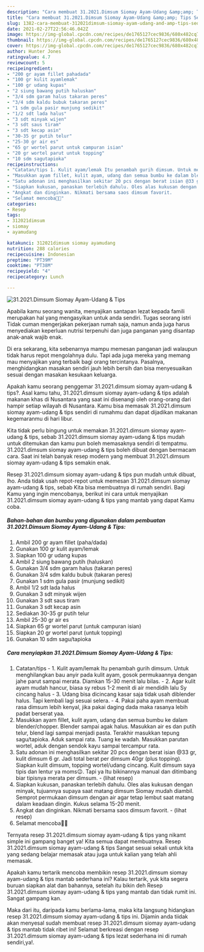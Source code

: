 ```yaml
---
description: "Cara membuat 31.2021.Dimsum Siomay Ayam-Udang &amp;amp; Tips Sederhana Untuk Jualan"
title: "Cara membuat 31.2021.Dimsum Siomay Ayam-Udang &amp;amp; Tips Sederhana Untuk Jualan"
slug: 1382-cara-membuat-312021dimsum-siomay-ayam-udang-and-amp-tips-sederhana-untuk-jualan
date: 2021-02-27T22:56:46.042Z
image: https://img-global.cpcdn.com/recipes/de1765127cec9836/680x482cq70/312021dimsum-siomay-ayam-udang-tips-foto-resep-utama.jpg
thumbnail: https://img-global.cpcdn.com/recipes/de1765127cec9836/680x482cq70/312021dimsum-siomay-ayam-udang-tips-foto-resep-utama.jpg
cover: https://img-global.cpcdn.com/recipes/de1765127cec9836/680x482cq70/312021dimsum-siomay-ayam-udang-tips-foto-resep-utama.jpg
author: Hunter Jones
ratingvalue: 4.7
reviewcount: 5
recipeingredient:
- "200 gr ayam fillet pahadada"
- "100 gr kulit ayamlemak"
- "100 gr udang kupas"
- "2 siung bawang putih haluskan"
- "3/4 sdm garam halus takaran peres"
- "3/4 sdm kaldu bubuk takaran peres"
- "1 sdm gula pasir munjung sedikit"
- "1/2 sdt lada halus"
- "3 sdt minyak wijen"
- "3 sdt saus tiram"
- "3 sdt kecap asin"
- "30-35 gr putih telur"
- "25-30 gr air es"
- "65 gr wortel parut untuk campuran isian"
- "20 gr wortel parut untuk topping"
- "10 sdm sagutapioka"
recipeinstructions:
- "Catatan/tips 1. Kulit ayam/lemak Itu penambah gurih dimsum. Untuk menghilangkan bau anyir pada kulit ayam, gosok permukaannya dengan jahe parut sampai merata. Diamkan 15-30 menit lalu bilas.  2. Agar kulit ayam mudah hancur, biasa sy rebus 1-2 menit di air mendidih lalu Sy cincang halus 3. Udang bisa dicincang kasar saja tidak usah diblender halus. Tapi kembali lagi sesuai selera.  4. Pakai paha ayam membuat rasa dimsum lebih kenyal, jika pakai daging dada maka rasanya lebih padat berserat yaa."
- "Masukkan ayam fillet, kulit ayam, udang dan semua bumbu ke dalam blender/chopper. Blender sampai agak halus. Masukkan air es dan putih telur, blend lagi sampai menjadi pasta. Terakhir masukkan tepung sagu/tapioka. Aduk sampai rata. Tuang ke wadah. Masukkan parutan wortel, aduk dengan sendok kayu sampai tercampur rata."
- "Satu adonan ini menghasilkan sekitar 20 pcs dengan berat isian @33 gr, kulit dimsum 6 gr. Jadi total berat per dimsum 40gr (plus topping). Siapkan kulit dimsum, topping wortel/udang cincang. Kulit dimsum saya tipis dan lentur ya moms😉. Tapi ya Itu bikinannya manual dan ditimbang biar tipisnya merata per dimsum.           (lihat resep)"
- "Siapkan kukusan, panaskan terlebih dahulu. Oles alas kukusan dengan minyak, tujuannya supaya saat matang dimsum Siomay mudah diambil. Semprot permukaan dimsum dengan air agar tetap lembut saat matang dalam keadaan dingin. Kukus selama 15-20 menit."
- "Angkat dan dinginkan. Nikmati bersama saos dimsum favorit.           (lihat resep)"
- "Selamat mencoba🙏😊"
categories:
- Resep
tags:
- 312021dimsum
- siomay
- ayamudang

katakunci: 312021dimsum siomay ayamudang 
nutrition: 288 calories
recipecuisine: Indonesian
preptime: "PT39M"
cooktime: "PT38M"
recipeyield: "4"
recipecategory: Lunch

---
```



![31.2021.Dimsum Siomay Ayam-Udang &amp; Tips](https://img-global.cpcdn.com/recipes/de1765127cec9836/680x482cq70/312021dimsum-siomay-ayam-udang-tips-foto-resep-utama.jpg)

Apabila kamu seorang wanita, menyajikan santapan lezat kepada famili merupakan hal yang mengasyikan untuk anda sendiri. Tugas seorang istri Tidak cuman mengerjakan pekerjaan rumah saja, namun anda juga harus menyediakan keperluan nutrisi terpenuhi dan juga panganan yang disantap anak-anak wajib enak.

Di era  sekarang, kita sebenarnya mampu memesan panganan jadi walaupun tidak harus repot mengolahnya dulu. Tapi ada juga mereka yang memang mau menyajikan yang terbaik bagi orang tercintanya. Pasalnya, menghidangkan masakan sendiri jauh lebih bersih dan bisa menyesuaikan sesuai dengan masakan kesukaan keluarga. 



Apakah kamu seorang penggemar 31.2021.dimsum siomay ayam-udang &amp; tips?. Asal kamu tahu, 31.2021.dimsum siomay ayam-udang &amp; tips adalah makanan khas di Nusantara yang saat ini disenangi oleh orang-orang dari hampir setiap wilayah di Nusantara. Kamu bisa memasak 31.2021.dimsum siomay ayam-udang &amp; tips sendiri di rumahmu dan dapat dijadikan makanan kegemaranmu di hari libur.

Kita tidak perlu bingung untuk memakan 31.2021.dimsum siomay ayam-udang &amp; tips, sebab 31.2021.dimsum siomay ayam-udang &amp; tips mudah untuk ditemukan dan kamu pun boleh memasaknya sendiri di tempatmu. 31.2021.dimsum siomay ayam-udang &amp; tips boleh dibuat dengan bermacam cara. Saat ini telah banyak resep modern yang membuat 31.2021.dimsum siomay ayam-udang &amp; tips semakin enak.

Resep 31.2021.dimsum siomay ayam-udang &amp; tips pun mudah untuk dibuat, lho. Anda tidak usah repot-repot untuk memesan 31.2021.dimsum siomay ayam-udang &amp; tips, sebab Kita bisa membuatnya di rumah sendiri. Bagi Kamu yang ingin mencobanya, berikut ini cara untuk menyajikan 31.2021.dimsum siomay ayam-udang &amp; tips yang mantab yang dapat Kamu coba.

<!--inarticleads1-->

##### Bahan-bahan dan bumbu yang digunakan dalam pembuatan 31.2021.Dimsum Siomay Ayam-Udang &amp; Tips:

1. Ambil 200 gr ayam fillet (paha/dada)
1. Gunakan 100 gr kulit ayam/lemak
1. Siapkan 100 gr udang kupas
1. Ambil 2 siung bawang putih (haluskan)
1. Gunakan 3/4 sdm garam halus (takaran peres)
1. Gunakan 3/4 sdm kaldu bubuk (takaran peres)
1. Gunakan 1 sdm gula pasir (munjung sedikit)
1. Ambil 1/2 sdt lada halus
1. Gunakan 3 sdt minyak wijen
1. Gunakan 3 sdt saus tiram
1. Gunakan 3 sdt kecap asin
1. Sediakan 30-35 gr putih telur
1. Ambil 25-30 gr air es
1. Siapkan 65 gr wortel parut (untuk campuran isian)
1. Siapkan 20 gr wortel parut (untuk topping)
1. Gunakan 10 sdm sagu/tapioka




<!--inarticleads2-->

##### Cara menyiapkan 31.2021.Dimsum Siomay Ayam-Udang &amp; Tips:

1. Catatan/tips - 1. Kulit ayam/lemak Itu penambah gurih dimsum. Untuk menghilangkan bau anyir pada kulit ayam, gosok permukaannya dengan jahe parut sampai merata. Diamkan 15-30 menit lalu bilas.  - 2. Agar kulit ayam mudah hancur, biasa sy rebus 1-2 menit di air mendidih lalu Sy cincang halus - 3. Udang bisa dicincang kasar saja tidak usah diblender halus. Tapi kembali lagi sesuai selera.  - 4. Pakai paha ayam membuat rasa dimsum lebih kenyal, jika pakai daging dada maka rasanya lebih padat berserat yaa.
1. Masukkan ayam fillet, kulit ayam, udang dan semua bumbu ke dalam blender/chopper. Blender sampai agak halus. Masukkan air es dan putih telur, blend lagi sampai menjadi pasta. Terakhir masukkan tepung sagu/tapioka. Aduk sampai rata. Tuang ke wadah. Masukkan parutan wortel, aduk dengan sendok kayu sampai tercampur rata.
1. Satu adonan ini menghasilkan sekitar 20 pcs dengan berat isian @33 gr, kulit dimsum 6 gr. Jadi total berat per dimsum 40gr (plus topping). Siapkan kulit dimsum, topping wortel/udang cincang. Kulit dimsum saya tipis dan lentur ya moms😉. Tapi ya Itu bikinannya manual dan ditimbang biar tipisnya merata per dimsum. -           (lihat resep)
1. Siapkan kukusan, panaskan terlebih dahulu. Oles alas kukusan dengan minyak, tujuannya supaya saat matang dimsum Siomay mudah diambil. Semprot permukaan dimsum dengan air agar tetap lembut saat matang dalam keadaan dingin. Kukus selama 15-20 menit.
1. Angkat dan dinginkan. Nikmati bersama saos dimsum favorit. -           (lihat resep)
1. Selamat mencoba🙏😊




Ternyata resep 31.2021.dimsum siomay ayam-udang &amp; tips yang nikamt simple ini gampang banget ya! Kita semua dapat membuatnya. Resep 31.2021.dimsum siomay ayam-udang &amp; tips Sangat sesuai sekali untuk kita yang sedang belajar memasak atau juga untuk kalian yang telah ahli memasak.

Apakah kamu tertarik mencoba membikin resep 31.2021.dimsum siomay ayam-udang &amp; tips mantab sederhana ini? Kalau tertarik, yuk kita segera buruan siapkan alat dan bahannya, setelah itu bikin deh Resep 31.2021.dimsum siomay ayam-udang &amp; tips yang mantab dan tidak rumit ini. Sangat gampang kan. 

Maka dari itu, daripada kamu berlama-lama, maka kita langsung hidangkan resep 31.2021.dimsum siomay ayam-udang &amp; tips ini. Dijamin anda tiidak akan menyesal sudah membuat resep 31.2021.dimsum siomay ayam-udang &amp; tips mantab tidak ribet ini! Selamat berkreasi dengan resep 31.2021.dimsum siomay ayam-udang &amp; tips lezat sederhana ini di rumah sendiri,ya!.

